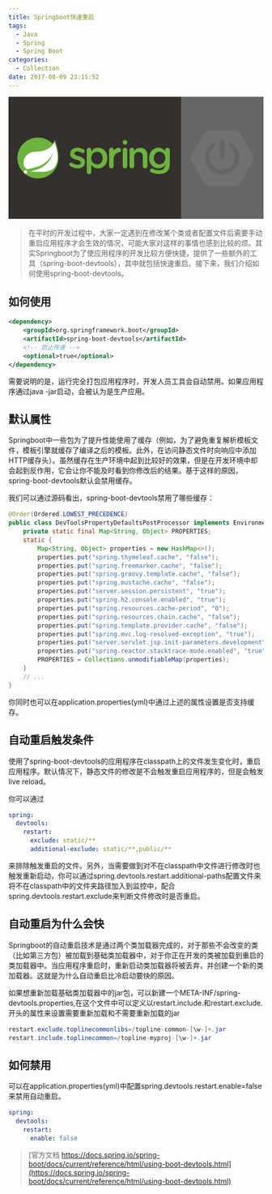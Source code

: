 ```yaml
---
title: Springboot快速重启
tags:
  - Java
  - Spring
  - Spring Boot
categories:
  - Collection
date: 2017-08-09 23:15:52
---
```

![upload successful](/images/pasted-43.png)

> 在平时的开发过程中，大家一定遇到在修改某个类或者配置文件后需要手动重启应用程序才会生效的情况，可能大家对这样的事情也感到比较的烦。其实Springboot为了使应用程序的开发比较方便快捷，提供了一些额外的工具（spring-boot-devtools），其中就包括快速重启。接下来，我们介绍如何使用spring-boot-devtools。

## 如何使用

```xml
<dependency>
    <groupId>org.springframework.boot</groupId>
    <artifactId>spring-boot-devtools</artifactId>
    <!-- 防止传递 -->
    <optional>true</optional>
</dependency>
```
需要说明的是，运行完全打包应用程序时，开发人员工具会自动禁用。如果应用程序通过java -jar启动，会被认为是生产应用。

## 默认属性

Springboot中一些包为了提升性能使用了缓存（例如，为了避免重复解析模板文件，模板引擎就缓存了编译之后的模板。此外，在访问静态文件时向响应中添加HTTP缓存头）。虽然缓存在生产环境中起到比较好的效果，但是在开发环境中却会起到反作用，它会让你不能及时看到你修改后的结果。基于这样的原因，spring-boot-devtools默认会禁用缓存。

我们可以通过源码看出，spring-boot-devtools禁用了哪些缓存：
```java
@Order(Ordered.LOWEST_PRECEDENCE)
public class DevToolsPropertyDefaultsPostProcessor implements EnvironmentPostProcessor {
	private static final Map<String, Object> PROPERTIES;
	static {
		Map<String, Object> properties = new HashMap<>();
		properties.put("spring.thymeleaf.cache", "false");
		properties.put("spring.freemarker.cache", "false");
		properties.put("spring.groovy.template.cache", "false");
		properties.put("spring.mustache.cache", "false");
		properties.put("server.session.persistent", "true");
		properties.put("spring.h2.console.enabled", "true");
		properties.put("spring.resources.cache-period", "0");
		properties.put("spring.resources.chain.cache", "false");
		properties.put("spring.template.provider.cache", "false");
		properties.put("spring.mvc.log-resolved-exception", "true");
		properties.put("server.servlet.jsp.init-parameters.development", "true");
		properties.put("spring.reactor.stacktrace-mode.enabled", "true");
		PROPERTIES = Collections.unmodifiableMap(properties);
	}
    // ...
}
```
你同时也可以在application.properties(yml)中通过上述的属性设置是否支持缓存。

## 自动重启触发条件

使用了spring-boot-devtools的应用程序在classpath上的文件发生变化时，重启应用程序。默认情况下，静态文件的修改是不会触发重启应用程序的，但是会触发live reload。

你可以通过
```yaml
spring:
  devtools:
    restart:
      exclude: static/**
      additional-exclude: static/**,public/**
```
来排除触发重启的文件。另外，当需要做到对不在classpath中文件进行修改时也触发重新启动，你可以通过spring.devtools.restart.additional-paths配置文件来将不在classpath中的文件夹路径加入到监控中，配合spring.devtools.restart.exclude来判断文件修改时是否重启。

## 自动重启为什么会快

Springboot的自动重启技术是通过两个类加载器完成的，对于那些不会改变的类（比如第三方包）被加载到基础类加载器中，对于你正在开发的类被加载到重启的类加载器中。当应用程序重启时，重新启动类加载器将被丢弃，并创建一个新的类加载器。这就是为什么自动重启比冷启动要快的原因。

如果想重新加载基础类加载器中的jar包，可以新建一个META-INF/spring-devtools.properties,在这个文件中可以定义以restart.include.和restart.exclude.开头的属性来设置需要重新加载和不需要重新加载的jar
```java
restart.exclude.toplinecommonlibs=/topline-common-[\w-]+.jar
restart.include.toplinecommon=/topline-myproj-[\w-]+.jar
```

## 如何禁用

可以在application.properties(yml)中配置spring.devtools.restart.enable=false来禁用自动重启。
```yaml
spring:
  devtools:
    restart:
      enable: false
```

> [官方文档 https://docs.spring.io/spring-boot/docs/current/reference/html/using-boot-devtools.html](https://docs.spring.io/spring-boot/docs/current/reference/html/using-boot-devtools.html)